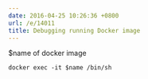 ```yaml
---
date: 2016-04-25 10:26:36 +0800
url: /e/14011
title: Debugging running Docker image
---
```



$name of docker image

	docker exec -it $name /bin/sh
